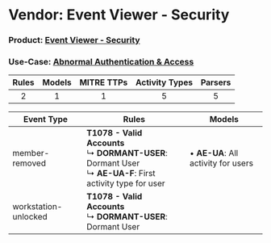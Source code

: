 Vendor: Event Viewer - Security
===============================
### Product: [Event Viewer - Security](../ds_event_viewer_-_security_event_viewer_-_security.md)
### Use-Case: [Abnormal Authentication & Access](../../../../UseCases/uc_abnormal_authentication_&_access.md)

| Rules | Models | MITRE TTPs | Activity Types | Parsers |
|:-----:|:------:|:----------:|:--------------:|:-------:|
|   2   |   1    |     1      |       5        |    5    |

| Event Type    | Rules    | Models    |
| ---- | ---- | ---- |
| member-removed       | <b>T1078 - Valid Accounts</b><br> ↳ <b>DORMANT-USER</b>: Dormant User<br> ↳ <b>AE-UA-F</b>: First activity type for user |  • <b>AE-UA</b>: All activity for users |
| workstation-unlocked | <b>T1078 - Valid Accounts</b><br> ↳ <b>DORMANT-USER</b>: Dormant User    |    |